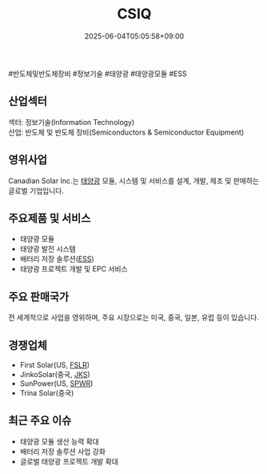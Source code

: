 ﻿---
title: "CSIQ"
date: 2025-06-04T05:05:58+09:00
lastmod: 2025-06-04T05:05:58+09:00
type: docs
sidebar:
  open: true
weight: 243
---
<div style="display:none">
  <meta property="article:published_time" content="2025-06-03T20:05:58Z" />
  <meta property="article:modified_time" content="2025-06-03T20:05:58Z" />
</div>
#반도체및반도체장비 #정보기술 #태양광 #태양광모듈 #ESS 

## 산업섹터

섹터: 정보기술(Information Technology)  
산업: 반도체 및 반도체 장비(Semiconductors & Semiconductor Equipment)

## 영위사업

Canadian Solar Inc.는 [태양광](/industry-study/태양광/) 모듈, 시스템 및 서비스를 설계, 개발, 제조 및 판매하는 글로벌 기업입니다.

## 주요제품 및 서비스

- 태양광 모듈
- 태양광 발전 시스템
- 배터리 저장 솔루션([ESS](/industry-study/ess/))
- 태양광 프로젝트 개발 및 EPC 서비스

## 주요 판매국가

전 세계적으로 사업을 영위하며, 주요 시장으로는 미국, 중국, 일본, 유럽 등이 있습니다.

## 경쟁업체

- First Solar(US, [FSLR](/company-analysis/fslr/))
- JinkoSolar(중국, [JKS](/company-analysis/jks/))
- SunPower(US, [SPWR](/company-analysis/spwr/))
- Trina Solar(중국)

## 최근 주요 이슈

- 태양광 모듈 생산 능력 확대
- 배터리 저장 솔루션 사업 강화
- 글로벌 태양광 프로젝트 개발 확대
